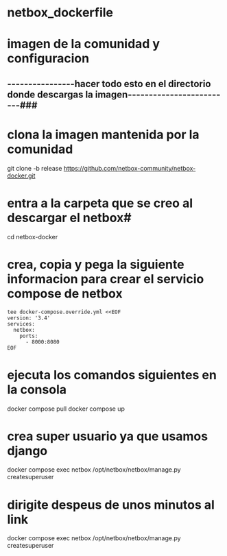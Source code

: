 #                                            netbox_dockerfile
# imagen de la comunidad y configuracion #
## ----------------hacer todo esto en el directorio donde descargas la imagen-------------------------###

# clona la imagen mantenida por la comunidad #

git clone -b release https://github.com/netbox-community/netbox-docker.git
# entra a la carpeta que se creo al descargar el netbox#
cd netbox-docker
# crea, copia y pega la siguiente informacion para crear el servicio compose de netbox #
```
tee docker-compose.override.yml <<EOF
version: '3.4'
services:
  netbox:
    ports:
      - 8000:8080
EOF
```
# ejecuta los comandos siguientes en la consola #
docker compose pull
docker compose up

# crea super usuario ya que usamos django #
docker compose exec netbox /opt/netbox/netbox/manage.py createsuperuser

# dirigite despeus de unos minutos al link #
docker compose exec netbox /opt/netbox/netbox/manage.py createsuperuser
